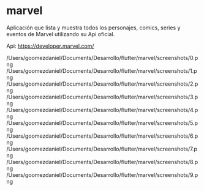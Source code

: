 # marvel

Aplicación que lista y muestra todos los personajes, comics, series y eventos de Marvel utilizando su Api oficial.

Api: https://developer.marvel.com/

/Users/goomezdaniel/Documents/Desarrollo/flutter/marvel/screenshots/0.png
/Users/goomezdaniel/Documents/Desarrollo/flutter/marvel/screenshots/1.png
/Users/goomezdaniel/Documents/Desarrollo/flutter/marvel/screenshots/2.png
/Users/goomezdaniel/Documents/Desarrollo/flutter/marvel/screenshots/3.png
/Users/goomezdaniel/Documents/Desarrollo/flutter/marvel/screenshots/4.png
/Users/goomezdaniel/Documents/Desarrollo/flutter/marvel/screenshots/5.png
/Users/goomezdaniel/Documents/Desarrollo/flutter/marvel/screenshots/6.png
/Users/goomezdaniel/Documents/Desarrollo/flutter/marvel/screenshots/7.png
/Users/goomezdaniel/Documents/Desarrollo/flutter/marvel/screenshots/8.png
/Users/goomezdaniel/Documents/Desarrollo/flutter/marvel/screenshots/9.png